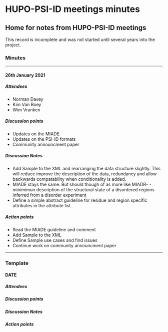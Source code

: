 # HUPO-PSI-ID meetings minutes
## Home for notes from HUPO-PSI-ID meetings

This record is incomplete and was not started until several years into the project.


### Minutes


--------------

#### 26th January 2021
##### Attendees
- Norman Davey
- Kim Van Roey
- Wim Vranken

##### Discussion points
- Updates on the MIADE 
- Updates on the PSI-ID formats
- Community announcment paper

##### Discussion Notes
- Add Sample to the XML and rearranging the data structure slightly. This will reduce improve the description of the data, redundancy and allow backwards compatability when conditionality is added.
- MIADE stays the same. But should though of as more like MIADR- - minimimun description of the structural state of a disordered regions inferred from a disorder experiment
- Define a simple abstract guideline for residue and region specific attributes in the attribute list.

##### Action points
- Read the MIADE guideline and comment
- Add Sample to the XML 
- Define Sample use cases and find issues
- Continue work on community announcment paper

--------------

### Template
#### DATE
##### Attendees
##### Discussion points
##### Discussion Notes
##### Action points
